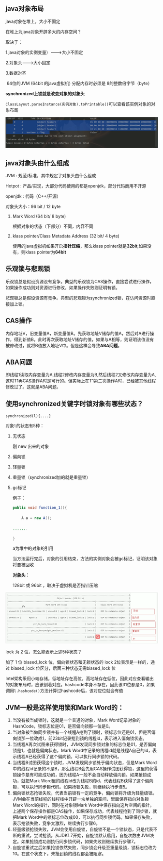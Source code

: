 ## java对象布局

java对象在堆上，大小不固定

在堆上为java对象开辟多大的内存空间？

取决于：

1.java对象的实例变量）--->大小不固定

2.对象头--->大小固定

3.数据对齐

​	64位的JVM (64bit 的java虚拟机) 分配内存时必须是	8的整数倍字节（byte）



**synchronized上锁就是改变对象的对象头**

`ClassLayout.parseInstance(实例对象).toPrintable()`可以查看该实例对象的对象布局

![image-20211229213710626](synchronized关键字底层.assets/image-20211229213710626.png)

## java对象头由什么组成

JVM	:	规范/标准，其中规定了对象头由什么组成

Hotpot	:	产品/实现，大部分代码使用的都是openjdk，部分代码商用不开源

openjdk	:	代码（C++/开源）

对象头大小：96 bit / 12 byte

1. Mark Word (64 bit/ 8 byte)

   根据对象的状态（下部分）不同，内容不同

2. klass pointer/Class Metadata Address (32 bit/ 4 byte)

   使用的java虚拟机如果开启**指针压缩**，那么klass pointer就是**32bit**,如果没有，则klass pointer为**64bit**

## 乐观锁与悲观锁

乐观锁总是假设资源没有竞争。典型的乐观锁为CAS操作，直接尝试进行操作，如果操作成功则对资源进行修改，如果操作失败则证明有锁。

悲观锁总是假设资源有竞争。典型的悲观锁为synchronized锁，在访问资源时直接加上锁。

## CAS操作

内存地址V，旧变量值A，新变量值B。先获取地址V储存的值A，然后对A进行操作，得到新值B，此时再次获取地址V储存的值，如果与A相等，则证明该值没有被修改过，就将B值放入地址V中。但是这样会导致**ABA问题**。

## ABA问题

即线程1读取内存变量为A,线程2修改内存变量为B,然后线程2又修改内存变量为A,这时T1再CAS操作A时是可行的。但实际上在T1第二次操作A时，已经被其他线程修改过了。这就是ABA问题。



## 使用synchronized关键字时锁对象有哪些状态？

`synchronized(l){....}`

对象`l`的状态有5种：

1. 无状态

   刚 new 出来的对象

2. 偏向锁

3. 轻量锁

4. 重量锁（synchronized加的就是重量锁）

5. gc标记

   例子：

   ```java
   public void function_1(){
   
   ​	A a = new A();
   
   .......
   
   }
   ```

   a为堆中的对象的引用

   当方法运行完后，对象的引用结束，方法的实例对象会被gc标记，证明该对象将要被回收

   

   **对象头：**

   128bit 或 96bit ，取决于虚拟机是否指针压缩

![image-20211230210244895](synchronized关键字底层.assets/image-20211230210244895.png)

lock 为 2 位，怎么能表示上述5种状态？

加了 1 位 biased_lock 位，偏向锁状态和无锁状态的 lock 2位表示是一样的，通过 biased_lock 位区分，后面三种状态无需biased_lock 位

Intel架构采用小端存储，低地址存在高位，高地址存在低位，因此对应查看输出的对象布局时，应该倒着对应。hashcode本身不存在，因此该31位都是0，如果调用`l.hashcode()`方法计算过hashcode后，该对应位就会有值

## JVM一般是这样使用锁和Mark Word的：

1. 当没有被当成锁时，这就是一个普通的对象，Mark Word记录对象的HashCode，锁标志位是01，是否偏向锁那一位是0。
2. 当对象被当做同步锁并有一个线程A抢到了锁时，锁标志位还是01，但是否偏向锁那一位改成1，前23bit记录抢到锁的线程id，表示进入偏向锁状态。
3. 当线程A再次试图来获得锁时，JVM发现同步锁对象的标志位是01，是否偏向锁是1，也就是偏向状态，Mark Word中记录的线程id就是线程A自己的id，表示线程A已经获得了这个偏向锁，可以执行同步锁的代码。
4. 当线程B试图获得这个锁时，JVM发现同步锁处于偏向状态，但是Mark Word中的线程id记录的不是B，那么线程B会先用CAS操作试图获得锁，这里的获得锁操作是有可能成功的，因为线程A一般不会自动释放偏向锁。如果抢锁成功，就把Mark Word里的线程id改为线程B的id，代表线程B获得了这个偏向锁，可以执行同步锁代码。如果抢锁失败，则继续执行步骤5。
5. 偏向锁状态抢锁失败，代表当前锁有一定的竞争，偏向锁将升级为轻量级锁。JVM会在当前线程的线程栈中开辟一块单独的空间，里面保存指向对象锁Mark Word的指针，同时在对象锁Mark Word中保存指向这片空间的指针。上述两个保存操作都是CAS操作，如果保存成功，代表线程抢到了同步锁，就把Mark Word中的锁标志位改成00，可以执行同步锁代码。如果保存失败，表示抢锁失败，竞争太激烈，继续执行步骤6。
6. 轻量级锁抢锁失败，JVM会使用自旋锁，自旋锁不是一个锁状态，只是代表不断的重试，尝试抢锁。从JDK1.7开始，自旋锁默认启用，自旋次数由JVM决定。如果抢锁成功则执行同步锁代码，如果失败则继续执行步骤7。
7. 自旋锁重试之后如果抢锁依然失败，同步锁会升级至重量级锁，锁标志位改为10。在这个状态下，未抢到锁的线程都会被阻塞。
